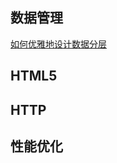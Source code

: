 
## 数据管理

[如何优雅地设计数据分层](https://github.com/wayxzz/wayxzz.github.io/blob/master/DataManagement/%E5%A6%82%E4%BD%95%E4%BC%98%E9%9B%85%E5%9C%B0%E8%AE%BE%E8%AE%A1%E6%95%B0%E6%8D%AE%E5%88%86%E5%B1%82.md)


## HTML5

## HTTP

## 性能优化

## 
